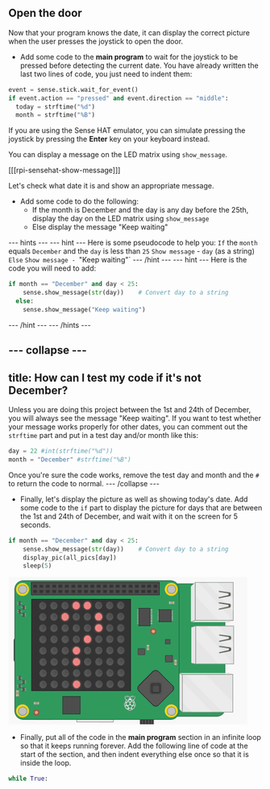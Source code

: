 ## Open the door

Now that your program knows the date, it can display the correct picture when the user presses the joystick to open the door.

+ Add some code to the **main program** to wait for the joystick to be pressed before detecting the current date. You have already written the last two lines of code, you just need to indent them:

```python
event = sense.stick.wait_for_event()
if event.action == "pressed" and event.direction == "middle":
  today = strftime("%d")
  month = strftime("%B")
```

If you are using the Sense HAT emulator, you can simulate pressing the joystick by pressing the **Enter** key on your keyboard instead.

You can display a message on the LED matrix using `show_message`.

[[[rpi-sensehat-show-message]]]

Let's check what date it is and show an appropriate message.

+ Add some code to do the following:
    - If the month is December and the day is any day before the 25th, display the day on the LED matrix using `show_message`
    - Else display the message "Keep waiting"

--- hints ---
--- hint ---
Here is some pseudocode to help you:
`If` the `month` equals `December` and the `day` is less than `25`
`Show message` - `day` (as a string)
`Else`
`Show message - `"Keep waiting"`
--- /hint ---
--- hint ---
Here is the code you will need to add:

```python
if month == "December" and day < 25:
    sense.show_message(str(day))    # Convert day to a string
  else:
    sense.show_message("Keep waiting")
```
--- /hint ---
--- /hints ---

--- collapse ---
---
title: How can I test my code if it's not December?
---
Unless you are doing this project between the 1st and 24th of December, you will always see the message "Keep waiting". If you want to test whether your message works properly for other dates, you can comment out the `strftime` part and put in a test day and/or month like this:

```python
day = 22 #int(strftime("%d"))
month = "December" #strftime("%B")
```

Once you're sure the code works, remove the test day and month and the `#` to return the code to normal.
--- /collapse ---

+ Finally, let's display the picture as well as showing today's date. Add some code to the `if` part to display the picture for days that are between the 1st and 24th of December, and wait with it on the screen for 5 seconds.

```python
if month == "December" and day < 25:
    sense.show_message(str(day))    # Convert day to a string
    display_pic(all_pics[day])
    sleep(5)
```

![Display image](images/display-image.gif)

+ Finally, put all of the code in the **main program** section in an infinite loop so that it keeps running forever. Add the following line of code at the start of the section, and then indent everything else once so that it is inside the loop.

```python
while True:
```
